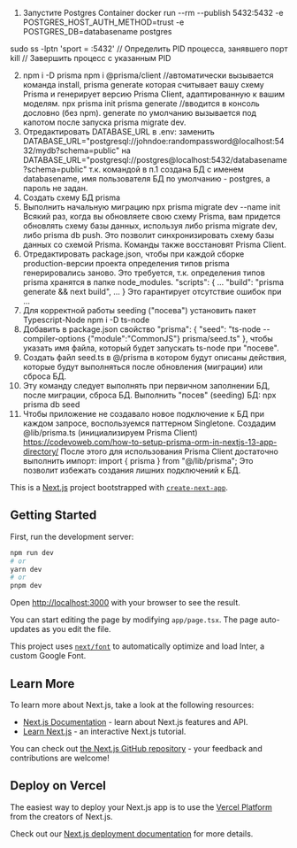1. Запустите Postgres Container
docker run --rm --publish 5432:5432 -e POSTGRES_HOST_AUTH_METHOD=trust -e POSTGRES_DB=databasename postgres

sudo ss -lptn 'sport = :5432' // Определить PID процесса, занявшего порт
kill <pid> // Завершить процесс с указанным PID

2. npm i -D prisma
   npm i @prisma/client //автоматически вызывается команда install, prisma generate которая считывает вашу схему Prisma и генерирует версию Prisma Client, адаптированную к вашим моделям.
   npx prisma init
   prisma generate //вводится в консоль дословно (без npm). generate по умолчанию вызывается под капотом после запуска prisma migrate dev.
3. Отредактировать DATABASE_URL в .env:
заменить
DATABASE_URL="postgresql://johndoe:randompassword@localhost:5432/mydb?schema=public"
на
   DATABASE_URL="postgresql://postgres@localhost:5432/databasename?schema=public"
т.к. командой в п.1 создана БД с именем databasename, имя пользователя БД по умолчанию -  postgres, а пароль не задан.
4. Создать схему БД prisma
5. Выполнить начальную миграцию
   npx prisma migrate dev --name init
   Всякий раз, когда вы обновляете свою схему Prisma, вам придется обновлять схему базы данных,
используя либо prisma migrate dev, либо prisma db push.
Это позволит синхронизировать схему базы данных со схемой Prisma.
Команды также восстановят Prisma Client.
6. Отредактировать package.json, чтобы при каждой сборке production-версии проекта определения типов prisma 
   генерировались заново. Это требуется, т.к. определения типов prisma хранятся в папке node_modules.
   "scripts": {
   ...
   "build": "prisma generate && next build",
   ...
}
Это гарантирует отсутствие ошибок при ...
7. Для корректной работы seeding ("посева") установить пакет Typescript-Node
   npm i -D ts-node
8. Добавить в package.json свойство
   "prisma": {
   "seed": "ts-node --compiler-options {\"module\":\"CommonJS\"} prisma/seed.ts"
   },
чтобы указать имя файла, который будет запускать ts-node при "посеве".
9. Создать файл seed.ts в @/prisma
в котором будут описаны действия, которые будут выполняться после обновления (миграции) или сброса БД.
10. Эту команду следует выполнять при первичном заполнении БД, после миграции, сброса БД.
Выполнить "посев" (seeding) БД:
   npx prisma db seed
11. Чтобы приложение не создавало новое подключение к БД при каждом запросе,
воспользуемся паттерном Singletone.
Создадим @lib/prisma.ts (инициализируем Prisma Client)
    https://codevoweb.com/how-to-setup-prisma-orm-in-nextjs-13-app-directory/
После этого для использования Prisma Client достаточно выполнить импорт:
 import { prisma } from "@/lib/prisma";
Это позволит избежать создания лишних подключений к БД.


This is a [Next.js](https://nextjs.org/) project bootstrapped with [`create-next-app`](https://github.com/vercel/next.js/tree/canary/packages/create-next-app).

## Getting Started

First, run the development server:

```bash
npm run dev
# or
yarn dev
# or
pnpm dev
```

Open [http://localhost:3000](http://localhost:3000) with your browser to see the result.

You can start editing the page by modifying `app/page.tsx`. The page auto-updates as you edit the file.

This project uses [`next/font`](https://nextjs.org/docs/basic-features/font-optimization) to automatically optimize and load Inter, a custom Google Font.

## Learn More

To learn more about Next.js, take a look at the following resources:

- [Next.js Documentation](https://nextjs.org/docs) - learn about Next.js features and API.
- [Learn Next.js](https://nextjs.org/learn) - an interactive Next.js tutorial.

You can check out [the Next.js GitHub repository](https://github.com/vercel/next.js/) - your feedback and contributions are welcome!

## Deploy on Vercel

The easiest way to deploy your Next.js app is to use the [Vercel Platform](https://vercel.com/new?utm_medium=default-template&filter=next.js&utm_source=create-next-app&utm_campaign=create-next-app-readme) from the creators of Next.js.

Check out our [Next.js deployment documentation](https://nextjs.org/docs/deployment) for more details.
